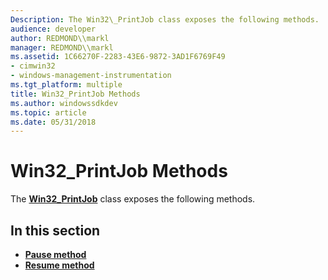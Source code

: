 ```yaml
---
Description: The Win32\_PrintJob class exposes the following methods.
audience: developer
author: REDMOND\\markl
manager: REDMOND\\markl
ms.assetid: 1C66270F-2283-43E6-9872-3AD1F6769F49
- cimwin32
- windows-management-instrumentation
ms.tgt_platform: multiple
title: Win32_PrintJob Methods
ms.author: windowssdkdev
ms.topic: article
ms.date: 05/31/2018
---
```


# Win32\_PrintJob Methods

The [**Win32\_PrintJob**](win32-printjob.md) class exposes the following methods.

## In this section

-   [**Pause method**](pause-method-in-class-win32-printjob.md)
-   [**Resume method**](resume-method-in-class-win32-printjob.md)

 

 



